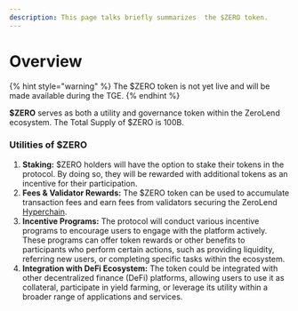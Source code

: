 ```yaml
---
description: This page talks briefly summarizes  the $ZERO token.
---
```


# Overview

{% hint style="warning" %}
The $ZERO token is not yet live and will be made available during the TGE.
{% endhint %}

**$ZERO** serves as both a utility and governance token within the ZeroLend ecosystem. The Total Supply of $ZERO is 100B.&#x20;

### Utilities of $ZERO

1. **Staking:** $ZERO holders will have the option to stake their tokens in the protocol. By doing so, they will be rewarded with additional tokens as an incentive for their participation.
2. **Fees & Validator Rewards:** The $ZERO token can be used to accumulate transaction fees and earn fees from validators securing the ZeroLend [Hyperchain](../overview/hyperchains-and-privacy-layer.md).
3. **Incentive Programs:** The protocol will conduct various incentive programs to encourage users to engage with the platform actively. These programs can offer token rewards or other benefits to participants who perform certain actions, such as providing liquidity, referring new users, or completing specific tasks within the ecosystem.
4. **Integration with DeFi Ecosystem:** The token could be integrated with other decentralized finance (DeFi) platforms, allowing users to use it as collateral, participate in yield farming, or leverage its utility within a broader range of applications and services.
